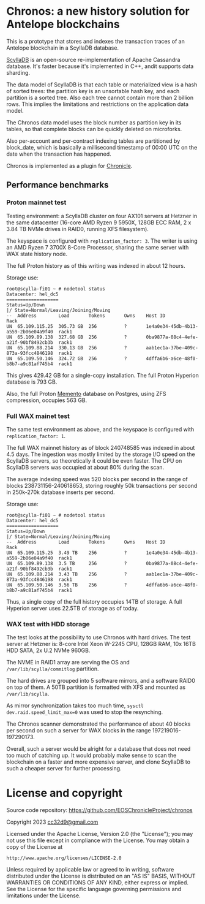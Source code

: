 Chronos: a new history solution for Antelope blockchains
========================================================

This is a prototype that stores and indexes the transaction traces of
an Antelope blockchain in a ScyllaDB database.

[ScyllaDB](https://www.scylladb.com/) is an open-source
re-implementation of Apache Cassandra database. It's faster because
it's implemented in C++, andit supports data sharding.

The data model of ScyllaDB is that each table or materialized view is
a hash of sorted trees: the partition key is an unsortable hash key,
and each partition is a sorted tree. Also each tree cannot contain
more than 2 billion rows. This implies the limitations and
restrictions on the application data model.

The Chronos data model uses the block number as partition key in its
tables, so that complete blocks can be quickly deleted on microforks.

Also per-account and per-contract indexing tables are partitioned by
block_date, which is basically a millisecond timestamp of 00:00 UTC on
the date when the transaction has happened.

Chronos is implemented as a plugin for
[Chronicle](https://github.com/EOSChronicleProject/eos-chronicle).


## Performance benchmarks


### Proton mainnet test

Testing environment: a ScyllaDB cluster on four AX101 servers at
Hetzner in the same datacenter (16-core AMD Ryzen 9 5950X, 128GB ECC
RAM, 2 x 3.84 TB NVMe drives in RAID0, running XFS filesystem).

The keyspace is configured with `replication_factor: 3`. The writer is
using an AMD Ryzen 7 3700X 8-Core Processor, sharing the same server
with WAX state history node.

The full Proton history as of this writing was indexed in about 12
hours.

Storage use:

```
root@scylla-fi01 ~ # nodetool status
Datacenter: hel_dc5
===================
Status=Up/Down
|/ State=Normal/Leaving/Joining/Moving
--  Address        Load       Tokens       Owns    Host ID                               Rack
UN  65.109.115.25  305.73 GB  256          ?       1e4a0e34-45db-4b13-a559-2b06e04a9f40  rack1
UN  65.109.89.138  327.68 GB  256          ?       0ba9877a-08c4-4efe-a21f-90bf8492cb3b  rack1
UN  65.109.88.214  330.13 GB  256          ?       aab1ec1a-37be-409c-873a-93fcc4846198  rack1
UN  65.109.50.146  324.72 GB  256          ?       4dffa6b6-a6ce-48f0-b8b7-a9c81af745b4  rack1
```

This gives 429.42 GB for a single-copy installation. The full Proton Hyperion database is 793 GB.

Also, the full Proton
[Memento](https://github.com/Antelope-Memento/antelope_memento)
database on Postgres, using ZFS compression, occupies 563 GB.


### Full WAX mainet test

The same test environment as above, and the keyspace is configured
with `replication_factor: 1`.

The full WAX mainnet history as of block 240748585 was indexed in
about 4.5 days. The ingestion was mostly limited by the storage I/O
speed on the ScyllaDB servers, so theoretically it could be even
faster. The CPU on ScyllaDB servers was occupied at about 80% during
the scan.

The average indexing speed was 520 blocks per second in the range of
blocks 238731156-240618653, storing roughly 50k transactions per
second in 250k-270k database inserts per second.


Storage use:

```
root@scylla-fi01 ~ # nodetool status
Datacenter: hel_dc5
===================
Status=Up/Down
|/ State=Normal/Leaving/Joining/Moving
--  Address        Load       Tokens       Owns    Host ID                               Rack
UN  65.109.115.25  3.49 TB    256          ?       1e4a0e34-45db-4b13-a559-2b06e04a9f40  rack1
UN  65.109.89.138  3.5 TB     256          ?       0ba9877a-08c4-4efe-a21f-90bf8492cb3b  rack1
UN  65.109.88.214  3.43 TB    256          ?       aab1ec1a-37be-409c-873a-93fcc4846198  rack1
UN  65.109.50.146  3.56 TB    256          ?       4dffa6b6-a6ce-48f0-b8b7-a9c81af745b4  rack1
```

Thus, a single copy of the full history occupies 14TB of storage. A
full Hyperion server uses 22.5TB of storage as of today.





### WAX test with HDD storage

The test looks at the possibility to use Chronos with hard drives. The
test server at Hetzner is: 8-core Intel Xeon W-2245 CPU, 128GB RAM,
10x 16TB HDD SATA, 2x U.2 NVMe 960GB.

The NVME in RAID1 array are serving the OS and
`/var/lib/scylla/commitlog` partition.

The hard drives are grouped into 5 software mirrors, and a software
RAID0 on top of them. A 50TB partition is formatted with XFS and
mounted as `/var/lib/scylla`.

As mirror synchronization takes too much time, `sysctl
dev.raid.speed_limit_max=0` was used to stop the resynching.

The Chronos scanner demonstrated the performance of about 40 blocks
per second on such a server for WAX blocks in the range
197219016-197290173.

Overall, such a server would be alright for a database that does not
need too much of catching up. It would probably make sense to scan the
blockchain on a faster and more expensive server, and clone ScyllaDB
to such a cheaper server for further processing.








# License and copyright

Source code repository: https://github.com/EOSChronicleProject/chronos

Copyright 2023 cc32d9@gmail.com

Licensed under the Apache License, Version 2.0 (the "License");
you may not use this file except in compliance with the License.
You may obtain a copy of the License at

    http://www.apache.org/licenses/LICENSE-2.0

Unless required by applicable law or agreed to in writing, software
distributed under the License is distributed on an "AS IS" BASIS,
WITHOUT WARRANTIES OR CONDITIONS OF ANY KIND, either express or implied.
See the License for the specific language governing permissions and
limitations under the License.



